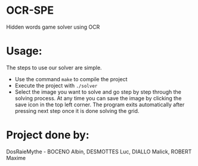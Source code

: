 # OCR-SPE
Hidden words game solver using OCR

# Usage:
The steps to use our solver are simple. 
- Use the command ```make``` to compile the project
- Execute the project with ```./solver```
- Select the image you want to solve and go step by step through the solving process. At any time you can save the image by clicking the save icon in the top left corner. The program exits automatically after pressing next step once it is done solving the grid.

# Project done by:
DosRaieMythe - BOCENO Albin, DESMOTTES Luc, DIALLO Malick, ROBERT Maxime

